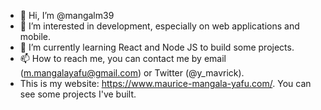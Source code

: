 - 👋 Hi, I’m @mangalm39
- 👀 I’m interested in development, especially on web applications and mobile.
- 🌱 I’m currently learning React and Node JS to build some projects.
- 📫 How to reach me, you can contact me by email (m.mangalayafu@gmail.com) or Twitter (@y_mavrick).
- This is my website: https://www.maurice-mangala-yafu.com/. You can see some projects I've built.

<!---
mangalm39/mangalm39 is a ✨ special ✨ repository because its `README.md` (this file) appears on your GitHub profile.
You can click the Preview link to take a look at your changes.
--->
